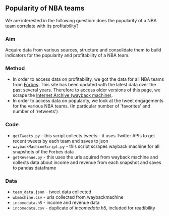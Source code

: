 ## Popularity of NBA teams

We are interested in the following question: does the popularity of a NBA team correlate with its profitability?

### Aim

Acquire data from various sources, structure and consolidate them to build indicators for the popularity and profitability of a NBA team.

### Method

* In order to access data on profitability, we got the data for all NBA teams from [Forbes](https://www.forbes.com/nba-valuations/list/). This site has been updated with the latest data over the past several years. Therefore to access older versions of this page, we scrape the [Internet Archive (wayback machine)](https://archive.org/web/).
* In order to access data on popularity, we look at the tweet engagements for the various NBA teams. (In particular number of 'favorites' and number of 'retweets')

### Code

* `getTweets.py` - this script collects tweets - it uses Twitter APIs to get recent tweets by each team and saves to json
* `waybackMachineScript.py` - this script scrapes wayback machine for all snapshots of the Forbes data
* `getRevenue.py` - this uses the urls aquired from wayback machine and collects data about income and revenue from each snapshot and saves to pandas dataframe

### Data

* `team_data.json` - tweet data collected
* `wbmachine.csv` - urls collected from waybackmachine
* `incomedata.h5` - income and revenue data
* `incomedata.csv` - duplicate of *incomedata.h5*, included for readibility 